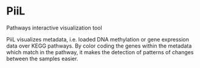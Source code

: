 # PiiL
Pathways interactive visualization tool

PiiL visualizes metadata, i.e. loaded DNA methylation or gene expression data over KEGG pathways. By color coding the genes within the metadata which match in the pathway, it makes the detection of patterns of changes between the samples easier. 
